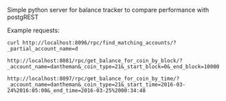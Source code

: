 Simple python server for balance tracker to compare performance with postgREST

Example requests:

```
curl http://localhost:8096/rpc/find_matching_accounts/?_partial_account_name=d
```
```
http://localhost:8081/rpc/get_balance_for_coin_by_block/?_account_name=dantheman&_coin_type=21&_start_block=0&_end_block=10000
```
```
http://localhost:8097/rpc/get_balance_for_coin_by_time/?_account_name=dantheman&_coin_type=21&_start_time=2016-03-24%2016:05:00&_end_time=2016-03-25%2000:34:48
```

